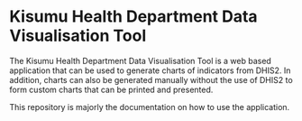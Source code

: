 # Kisumu Health Department Data Visualisation Tool

The Kisumu Health Department Data Visualisation Tool is a web based application that
can be used to generate charts of indicators from DHIS2. In addition, charts can also 
be generated manually without the use of DHIS2 to form custom charts that can be printed and
presented.

This repository is majorly the documentation on how to use the application.
